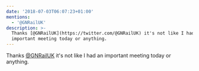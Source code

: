 ```yaml
---
date: '2018-07-03T06:07:23+01:00'
mentions:
  - '@GNRailUK'
description: >-
  Thanks [@GNRailUK](https://twitter.com/@GNRailUK) it's not like I had an
  important meeting today or anything.
---
```

Thanks [@GNRailUK](https://twitter.com/@GNRailUK) it's not like I had an important meeting today or anything.
